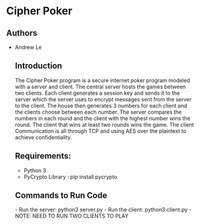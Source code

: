 <h1> Cipher Poker </h1>

<h2>Authors</h2>
<ul>
  <li>Andrew Le</li>
  
<h2>Introduction</h2>
<p>The Cipher Poker program is a secure internet poker program modeled with a server and client. The central server hosts the games between two clients. Each client  generates a session key and sends it to the server which the server uses to encrypt messages sent from the server to the client. The house then generates 3 numbers for each client and the clients choose between each number. The server compares the numbers in each round and the client with the highest number wins the round. The client that wins at least two rounds wins the game. The client Communication is all through TCP and using AES over the plaintext to achieve confidentiality. 
</p>
<h2> Requirements:</h2>
<ul>
  <li>Python 3</li>
  <li>PyCrypto Library : pip install pycrypto </li>
</ul>

<h2>Commands to Run Code</h2>
- Run the server: python3 server.py
- Run the client: python3 client.py
- NOTE: NEED TO RUN TWO CLIENTS TO PLAY
